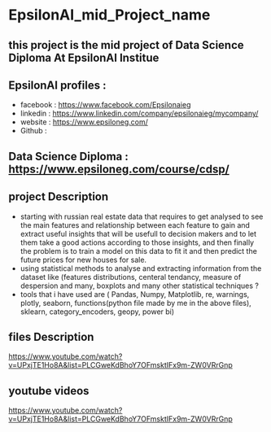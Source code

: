 # EpsilonAI_mid_Project_name
## this project is the mid project of Data Science Diploma At EpsilonAI Institue
## EpsilonAI profiles :
- facebook : https://www.facebook.com/Epsilonaieg
- linkedin : https://www.linkedin.com/company/epsilonaieg/mycompany/
- website :  https://www.epsiloneg.com/
- Github : 

## Data Science Diploma : https://www.epsiloneg.com/course/cdsp/

## project Description 
- starting with russian real estate data that requires to get analysed to see the main features and relationship between each feature to gain and extract useful
 insights that will be usefull to decision makers and to let them take a good actions according to those insights, and then finally the problem is to train a model on this data to fit it and then predict the future prices for new houses for sale. 
- using statistical methods to analyse and extracting information from the dataset like (features distributions, centeral tendancy, measure of despersion and many, boxplots and many other statistical techniques ?
- tools that i have used are ( Pandas, Numpy, Matplotlib, re, warnings, plotly, seaborn, functions(python file made by me in the above files), sklearn, category_encoders, geopy, power bi)


## files Description
https://www.youtube.com/watch?v=UPxjTE1Ho8A&list=PLCGweKdBhoY7OFmsktIFx9m-ZW0VRrGnp

## youtube videos
https://www.youtube.com/watch?v=UPxjTE1Ho8A&list=PLCGweKdBhoY7OFmsktIFx9m-ZW0VRrGnp

